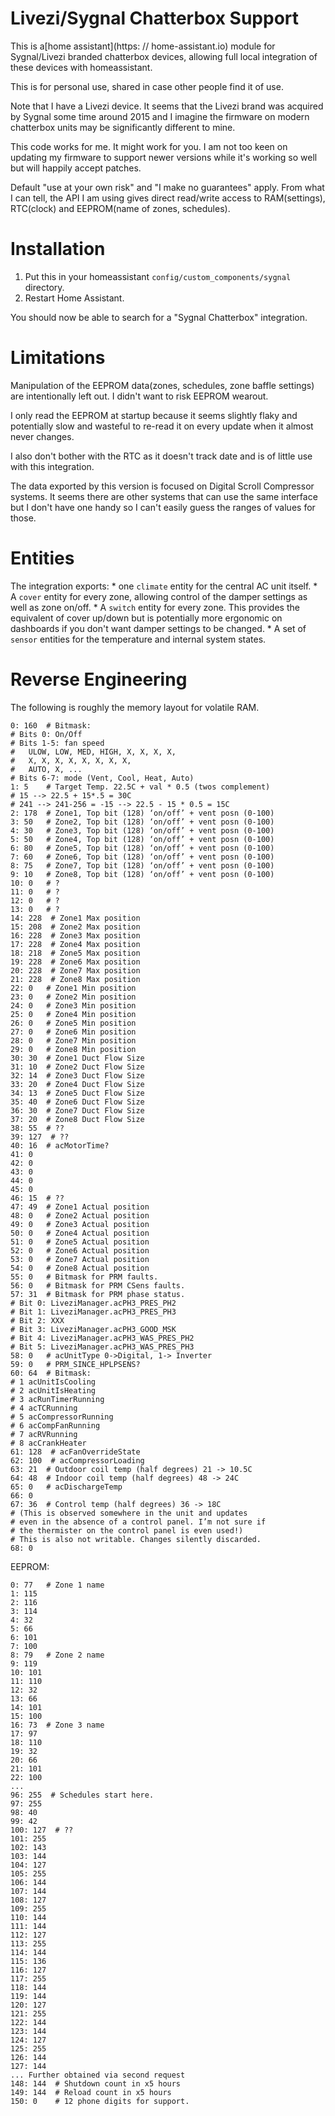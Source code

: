 # Livezi/Sygnal Chatterbox Support

This is a[home assistant](https: // home-assistant.io) module for Sygnal/Livezi
branded chatterbox devices, allowing full local integration of these devices with
homeassistant.

This is for personal use, shared in case other people find it of use.

Note that I have a Livezi device. It seems that the Livezi brand was acquired by
Sygnal some time around 2015 and I imagine the firmware on modern chatterbox units
may be significantly different to mine.

This code works for me. It might work for you. I am not too keen on updating my
firmware to support newer versions while it's working so well but will happily
accept patches.

Default "use at your own risk" and "I make no guarantees" apply.
From what I can tell, the API I am using gives direct read/write access
to RAM(settings), RTC(clock) and EEPROM(name of zones, schedules).

# Installation

1. Put this in your homeassistant `config/custom_components/sygnal` directory.
2. Restart Home Assistant.

You should now be able to search for a "Sygnal Chatterbox" integration.

# Limitations

Manipulation of the EEPROM data(zones, schedules, zone baffle settings) are
intentionally left out. I didn't want to risk EEPROM wearout.

I only read the EEPROM at startup because it seems slightly flaky
and potentially slow and wasteful to re-read it on every update when it almost
never changes.

I also don't bother with the RTC as it doesn't track date and is of little use
with this integration.

The data exported by this version is focused on Digital Scroll Compressor
systems. It seems there are other systems that can use the same interface but I
don't have one handy so I can't easily guess the ranges of values for those.

# Entities

The integration exports:
    * one `climate` entity for the central AC unit itself.
    * A `cover` entity for every zone, allowing control of the
    damper settings as well as zone on/off.
    * A `switch` entity for every zone. This provides the equivalent of cover
    up/down but is potentially more ergonomic on dashboards if you don't want
    damper settings to be changed.
    * A set of `sensor` entities for the temperature and internal system states.

# Reverse Engineering

The following is roughly the memory layout for volatile RAM.

```
0: 160  # Bitmask:
# Bits 0: On/Off
# Bits 1-5: fan speed
#   ULOW, LOW, MED, HIGH, X, X, X, X,
#   X, X, X, X, X, X, X, X,
#   AUTO, X, ...
# Bits 6-7: mode (Vent, Cool, Heat, Auto)
1: 5    # Target Temp. 22.5C + val * 0.5 (twos complement)
# 15 --> 22.5 + 15*.5 = 30C
# 241 --> 241-256 = -15 --> 22.5 - 15 * 0.5 = 15C
2: 178  # Zone1, Top bit (128) ‘on/off’ + vent posn (0-100)
3: 50   # Zone2, Top bit (128) ‘on/off’ + vent posn (0-100)
4: 30   # Zone3, Top bit (128) ‘on/off’ + vent posn (0-100)
5: 50   # Zone4, Top bit (128) ‘on/off’ + vent posn (0-100)
6: 80   # Zone5, Top bit (128) ‘on/off’ + vent posn (0-100)
7: 60   # Zone6, Top bit (128) ‘on/off’ + vent posn (0-100)
8: 75   # Zone7, Top bit (128) ‘on/off’ + vent posn (0-100)
9: 10   # Zone8, Top bit (128) ‘on/off’ + vent posn (0-100)
10: 0   # ?
11: 0   # ?
12: 0   # ?
13: 0   # ?
14: 228  # Zone1 Max position
15: 208  # Zone2 Max position
16: 228  # Zone3 Max position
17: 228  # Zone4 Max position
18: 218  # Zone5 Max position
19: 228  # Zone6 Max position
20: 228  # Zone7 Max position
21: 228  # Zone8 Max position
22: 0   # Zone1 Min position
23: 0   # Zone2 Min position
24: 0   # Zone3 Min position
25: 0   # Zone4 Min position
26: 0   # Zone5 Min position
27: 0   # Zone6 Min position
28: 0   # Zone7 Min position
29: 0   # Zone8 Min position
30: 30  # Zone1 Duct Flow Size
31: 10  # Zone2 Duct Flow Size
32: 14  # Zone3 Duct Flow Size
33: 20  # Zone4 Duct Flow Size
34: 13  # Zone5 Duct Flow Size
35: 40  # Zone6 Duct Flow Size
36: 30  # Zone7 Duct Flow Size
37: 20  # Zone8 Duct Flow Size
38: 55  # ??
39: 127  # ??
40: 16  # acMotorTime?
41: 0
42: 0
43: 0
44: 0
45: 0
46: 15  # ??
47: 49  # Zone1 Actual position
48: 0   # Zone2 Actual position
49: 0   # Zone3 Actual position
50: 0   # Zone4 Actual position
51: 0   # Zone5 Actual position
52: 0   # Zone6 Actual position
53: 0   # Zone7 Actual position
54: 0   # Zone8 Actual position
55: 0   # Bitmask for PRM faults.
56: 0   # Bitmask for PRM CSens faults.
57: 31  # Bitmask for PRM phase status.
# Bit 0: LiveziManager.acPH3_PRES_PH2
# Bit 1: LiveziManager.acPH3_PRES_PH3
# Bit 2: XXX
# Bit 3: LiveziManager.acPH3_GOOD_MSK
# Bit 4: LiveziManager.acPH3_WAS_PRES_PH2
# Bit 5: LiveziManager.acPH3_WAS_PRES_PH3
58: 0   # acUnitType 0->Digital, 1-> Inverter
59: 0   # PRM_SINCE_HPLPSENS?
60: 64  # Bitmask:
# 1 acUnitIsCooling
# 2 acUnitIsHeating
# 3 acRunTimerRunning
# 4 acTCRunning
# 5 acCompressorRunning
# 6 acCompFanRunning
# 7 acRVRunning
# 8 acCrankHeater
61: 128  # acFanOverrideState
62: 100  # acCompressorLoading
63: 21  # Outdoor coil temp (half degrees) 21 -> 10.5C
64: 48  # Indoor coil temp (half degrees) 48 -> 24C
65: 0   # acDischargeTemp
66: 0
67: 36  # Control temp (half degrees) 36 -> 18C
# (This is observed somewhere in the unit and updates
# even in the absence of a control panel. I’m not sure if
# the thermister on the control panel is even used!)
# This is also not writable. Changes silently discarded.
68: 0
```

EEPROM:

```
0: 77   # Zone 1 name
1: 115
2: 116
3: 114
4: 32
5: 66
6: 101
7: 100
8: 79   # Zone 2 name
9: 119
10: 101
11: 110
12: 32
13: 66
14: 101
15: 100
16: 73  # Zone 3 name
17: 97
18: 110
19: 32
20: 66
21: 101
22: 100
...
96: 255  # Schedules start here.
97: 255
98: 40
99: 42
100: 127  # ??
101: 255
102: 143
103: 144
104: 127
105: 255
106: 144
107: 144
108: 127
109: 255
110: 144
111: 144
112: 127
113: 255
114: 144
115: 136
116: 127
117: 255
118: 144
119: 144
120: 127
121: 255
122: 144
123: 144
124: 127
125: 255
126: 144
127: 144
... Further obtained via second request
148: 144  # Shutdown count in x5 hours
149: 144  # Reload count in x5 hours
150: 0    # 12 phone digits for support.

```
